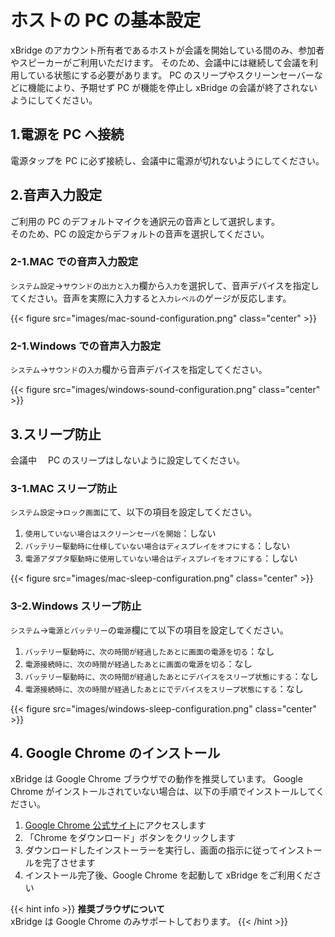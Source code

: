 # ホストの PC の基本設定

xBridge のアカウント所有者であるホストが会議を開始している間のみ、参加者やスピーカーがご利用いただけます。
そのため、会議中には継続して会議を利用している状態にする必要があります。
PC のスリープやスクリーンセーバーなどに機能により、予期せず PC が機能を停止し xBridge の会議が終了されないようにしてください。

## 1.電源を PC へ接続

電源タップを PC に必ず接続し、会議中に電源が切れないようにしてください。

## 2.音声入力設定

ご利用の PC のデフォルトマイクを通訳元の音声として選択します。  
そのため、PC の設定からデフォルトの音声を選択してください。

### 2-1.MAC での音声入力設定

`システム設定`→`サウンド`の`出力と入力`欄から`入力`を選択して、音声デバイスを指定してください。音声を実際に入力すると`入力レベル`のゲージが反応します。

{{< figure src="images/mac-sound-configuration.png" class="center" >}}

### 2-1.Windows での音声入力設定

`システム`→`サウンド`の`入力`欄から音声デバイスを指定してください。

{{< figure src="images/windows-sound-configuration.png" class="center" >}}

## 3.スリープ防止

会議中　 PC のスリープはしないように設定してください。

### 3-1.MAC スリープ防止

`システム設定`→`ロック画面`にて、以下の項目を設定してください。

1.  `使用していない場合はスクリーンセーバを開始`：しない
2.  `バッテリー駆動時に仕様していない場合はディスプレイをオフにする`：しない
3.  `電源アダプタ駆動時に使用していない場合はディスプレイをオフにする`：しない

{{< figure src="images/mac-sleep-configuration.png" class="center" >}}

### 3-2.Windows スリープ防止

`システム`→`電源とバッテリー`の`電源`欄にて以下の項目を設定してください。

1.  `バッテリー駆動時に、次の時間が経過したあとに画面の電源を切る`：なし
2.  `電源接続時に、次の時間が経過したあとに画面の電源を切る`：なし
3.  `バッテリー駆動時に、次の時間が経過したあとにデバイスをスリープ状態にする`：なし
4.  `電源接続時に、次の時間が経過したあとにでデバイスをスリープ状態にする`：なし

{{< figure src="images/windows-sleep-configuration.png" class="center" >}}

## 4. Google Chrome のインストール

xBridge は Google Chrome ブラウザでの動作を推奨しています。
Google Chrome がインストールされていない場合は、以下の手順でインストールしてください。

1. [Google Chrome 公式サイト](https://www.google.com/chrome/)にアクセスします
2. 「Chrome をダウンロード」ボタンをクリックします
3. ダウンロードしたインストーラーを実行し、画面の指示に従ってインストールを完了させます
4. インストール完了後、Google Chrome を起動して xBridge をご利用ください

{{< hint info >}}
**推奨ブラウザについて**  
xBridge は Google Chrome のみサポートしております。
{{< /hint >}}
